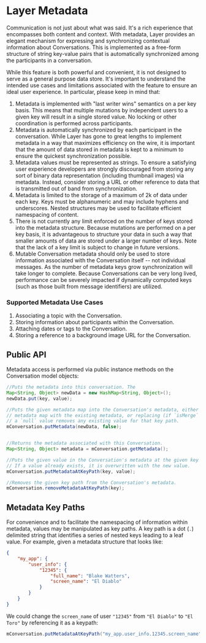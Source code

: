 # Layer Metadata

Communication is not just about what was said. It's a rich experience that encompasses both content and context. With metadata, Layer provides an elegant mechanism for expressing and synchronizing contextual information about Conversations. This is implemented as a free-form structure of string key-value pairs that is automatically synchronized among the participants in a conversation.

While this feature is both powerful and convenient, it is not designed to serve as a general purpose data store. It's important to understand the intended use cases and limitations associated with the feature to ensure an ideal user experience. In particular, please keep in mind that:

1. Metadata is implemented with "last writer wins" semantics on a per key basis. This means that multiple mutations by independent users to a given key will result in a single stored value. No locking or other coordination is performed across participants.
2. Metadata is automatically synchronized by each participant in the conversation. While Layer has gone to great lengths to implement metadata in a way that maximizes efficiency on the wire, it is important that the amount of data stored in metadata is kept to a minimum to ensure the quickest synchronization possible.
3. Metadata values must be represented as strings. To ensure a satisfying user experience developers are strongly discouraged from storing any sort of binary data representation (including thumbnail images) via metadata. Instead, consider storing a URL or other reference to data that is transmitted out of band from
synchronization.
4. Metadata is limited to the storage of a maximum of 2k of data under each key. Keys must be alphanumeric and may include hyphens and underscores. Nested structures may be used to facilitate efficient namespacing of content.
5. There is not currently any limit enforced on the number of keys stored into the metadata structure. Because mutations are performed on a per key basis, it is advantageous to structure your data in such a way that smaller amounts of data are stored under a larger number of keys. Note that the lack of a key limit is subject to change in future versions.
5. Mutable Conversation metadata should only be used to store information associated with the Conversation itself -- not individual messages. As the number of metadata keys grow synchronization will take longer to complete. Because Conversations can be very long lived, performance can be severely impacted if dynamically computed keys (such as those built from message identifiers) are utilized.

### Supported Metadata Use Cases

1. Associating a topic with the Conversation.
2. Storing information about participants within the Conversation.
3. Attaching dates or tags to the Conversation.
4. Storing a reference to a background image URL for the Conversation.

## Public API

Metadata access is performed via public instance methods on the Conversation model objects:

```java
//Puts the metadata into this conversation. The 
Map<String, Object> newData = new HashMap<String, Object>();
newData.put(key, value);

//Puts the given metadata map into the Conversation's metadata, either merging the provided
// metadata map with the existing metadata, or replacing (if `isMerge` is false).  When merging,
// a `null` value removes any existing value for that key path.
mConversation.putMetadata(newData, false);


//Returns the metadata associated with this Conversation.
Map<String, Object> metadata = mConversation.getMetadata();

//Puts the given value in the Conversation's metadata at the given key path.  
// If a value already exists, it is overwritten with the new value.
mConversation.putMetadataAtKeyPath(key, value);

//Removes the given key path from the Conversation's metadata.
mConversation.removeMetadataAtKeyPath(key);
```

## Metadata Key Paths

For convenience and to facilitate the namespacing of information within metadata, values may be manipulated as key paths. A key path is a dot (`.`) delimited string that identifies a series 
of nested keys leading to a leaf value. For example, given a metadata structure that looks like:

```json
{
    "my_app": {
        "user_info": {
            "12345": {
                "full_name": "Blake Watters",
                "screen_name": "El Diablo"
            }
        }
    }
}
```

We could change the `screen_name` of user `"12345"` from `"El Diablo"` to `"El Toro"` by referencing it as a keypath:

```java
mConversation.putMetadataAtKeyPath("my_app.user_info.12345.screen_name", "El Toro");
```
